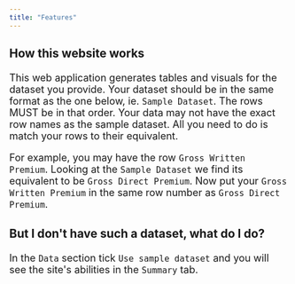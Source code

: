 ```yaml
---
title: "Features"
---
```



<font size = "4">

### How this website works

This web application generates tables and visuals for the dataset you provide.
Your dataset should be in the same format as the one below, ie. `Sample Dataset`. The rows MUST be in that order. Your data may not have the exact row names as the sample     dataset. All you need to do is match your rows to their equivalent. 

For example, you may have the row `Gross Written Premium`. Looking at the `Sample Dataset` we find its equivalent to be `Gross Direct Premium`. Now put your `Gross Written Premium` in the same row number as `Gross Direct Premium`.

### But I don't have such a dataset, what do I do?

In the `Data` section tick `Use sample dataset` and you will see the site's abilities in the `Summary` tab.

</font>
